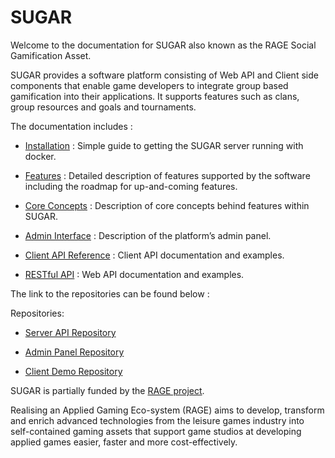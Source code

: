 # SUGAR

Welcome to the documentation for SUGAR also known as the RAGE Social Gamification Asset. 

SUGAR provides a software platform consisting of Web API and Client side components that enable game developers to integrate group based gamification into their applications. It supports features such as clans, group resources and goals and tournaments. 

The documentation includes : 

- [Installation](xref:docker#quick-start) : Simple guide to getting the SUGAR server running with docker.

- [Features](xref:feature_overview) : Detailed description of features supported by the software including the roadmap for up-and-coming features.

- [Core Concepts](concepts/index.md) : Description of core concepts behind features within SUGAR. 

- [Admin Interface](features/admin/index.md) : Description of the platform’s admin panel. 

- [Client API Reference](xref:PlayGen.SUGAR.Client) : Client API documentation and examples. 

- [RESTful API](restapi/restapi.swagger2.json) : Web API documentation and examples. 

The link to the repositories can be found below : 

Repositories: 

- [Server API Repository](https://github.com/playgenhub/SUGAR-SocialGamification/) 

- [Admin Panel Repository](https://github.com/playgenhub/SUGAR-AdminUI)

- [Client Demo Repository](https://github.com/playgenhub/SUGAR-UnityDemo) 


SUGAR is partially funded by the [RAGE project](http://rageproject.eu).

Realising an Applied Gaming Eco-system (RAGE) aims to develop, transform and enrich advanced technologies from the leisure games industry into self-contained gaming assets that support game studios at developing applied games easier, faster and more cost-effectively.